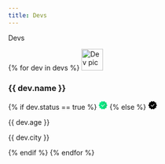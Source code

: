 ```yaml
---
title: Devs
---
```


Devs

<div>
{% for dev in devs %}
  <img src="{{ dev.image_url }}" height="44" width="44" alt="Dev pic" loading = "lazy"/>
  <h3>{{ dev.name }}</h3>
  {% if dev.status == true %}
  <svg loading = "lazy" id="fi_3472620" enable-background="new 0 0 511.375 511.375" height="18" viewBox="0 0 511.375 511.375" width="18" xmlns="http://www.w3.org/2000/svg"><g><g><path d="m511.375 255.688-57.89-64.273 9.064-86.046-84.651-17.92-43.18-75.012-79.03 35.321-10.667 207.93 10.667 207.929 79.031 35.321 43.179-75.011 84.651-17.921-9.064-86.046z" fill="#0ed678"></path><path d="m176.656 12.437-43.179 75.012-84.651 17.921 9.064 86.045-57.89 64.273 57.89 64.272-9.064 86.046 84.651 17.921 43.18 75.011 79.031-35.321v-415.859z" fill="#04eb84"></path></g><g><path d="m362.878 199.702-22.381-19.977-84.809 95.016-10.667 23.613 10.667 21.439z" fill="#f7f0eb"></path><path d="m166.56 233.095-21.212 21.213 89.185 89.186 21.155-23.701v-45.052l-22.393 25.088z" fill="#fffbf5"></path></g></g></svg>
  {% else %}
  <svg loading = "lazy" id="fi_3472620" enable-background="new 0 0 511.375 511.375" height="18" viewBox="0 0 511.375 511.375" width="18" xmlns="http://www.w3.org/2000/svg"><g><g><path d="m511.375 255.688-57.89-64.273 9.064-86.046-84.651-17.92-43.18-75.012-79.03 35.321-10.667 207.93 10.667 207.929 79.031 35.321 43.179-75.011 84.651-17.921-9.064-86.046z" fill="#000"></path><path d="m176.656 12.437-43.179 75.012-84.651 17.921 9.064 86.045-57.89 64.273 57.89 64.272-9.064 86.046 84.651 17.921 43.18 75.011 79.031-35.321v-415.859z" fill="#000"></path></g><g><path d="m362.878 199.702-22.381-19.977-84.809 95.016-10.667 23.613 10.667 21.439z" fill="#fff"></path><path d="m166.56 233.095-21.212 21.213 89.185 89.186 21.155-23.701v-45.052l-22.393 25.088z" fill="#fff"></path></g></g></svg>
  <p>{{ dev.age }}</p>
  <p>{{ dev.city }}</p>
  {% endif %}
{% endfor %}
</div>